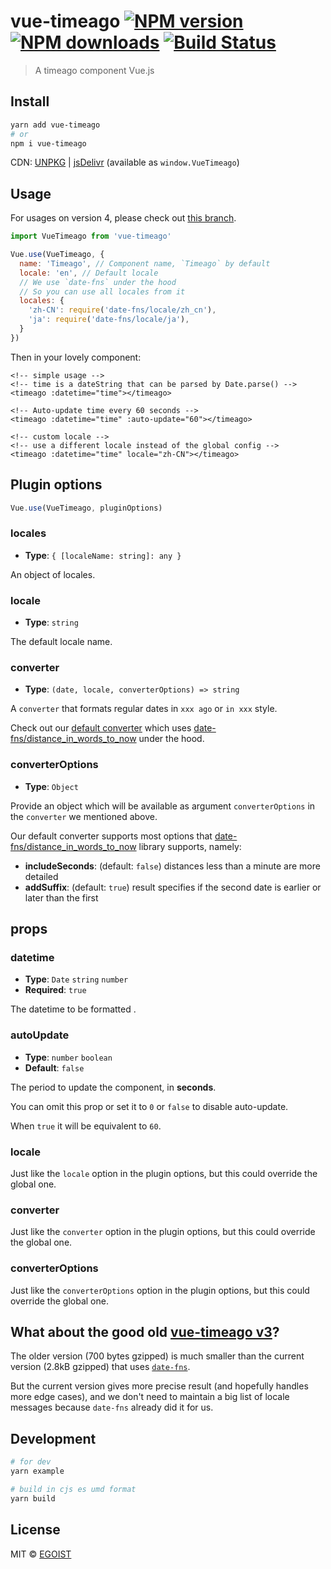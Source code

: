 # vue-timeago [![NPM version](https://img.shields.io/npm/v/vue-timeago.svg)](https://npmjs.com/package/vue-timeago) [![NPM downloads](https://img.shields.io/npm/dm/vue-timeago.svg)](https://npmjs.com/package/vue-timeago) [![Build Status](https://img.shields.io/circleci/project/github/egoist/vue-timeago/master.svg)](https://circleci.com/gh/egoist/vue-timeago)

> A timeago component Vue.js

## Install

```bash
yarn add vue-timeago
# or
npm i vue-timeago
```

CDN: [UNPKG](https://unpkg.com/vue-timeago/dist/) | [jsDelivr](https://cdn.jsdelivr.net/npm/vue-timeago/dist/) (available as `window.VueTimeago`)

## Usage

For usages on version 4, please check out [this branch](https://github.com/egoist/vue-timeago/tree/4).

```js
import VueTimeago from 'vue-timeago'

Vue.use(VueTimeago, {
  name: 'Timeago', // Component name, `Timeago` by default
  locale: 'en', // Default locale
  // We use `date-fns` under the hood
  // So you can use all locales from it
  locales: {
    'zh-CN': require('date-fns/locale/zh_cn'),
    'ja': require('date-fns/locale/ja'),
  }
})
```

Then in your lovely component:

```vue
<!-- simple usage -->
<!-- time is a dateString that can be parsed by Date.parse() -->
<timeago :datetime="time"></timeago>

<!-- Auto-update time every 60 seconds -->
<timeago :datetime="time" :auto-update="60"></timeago>

<!-- custom locale -->
<!-- use a different locale instead of the global config -->
<timeago :datetime="time" locale="zh-CN"></timeago>
```

## Plugin options

```js
Vue.use(VueTimeago, pluginOptions)
```

### locales

- __Type__: `{ [localeName: string]: any }`

An object of locales.

### locale

- __Type__: `string`

The default locale name.

### converter

- __Type__: `(date, locale, converterOptions) => string`

A `converter` that formats regular dates in `xxx ago` or `in xxx` style.

Check out our [default converter](./src/converter.js) which uses [date-fns/distance_in_words_to_now](https://date-fns.org/v1.29.0/docs/distanceInWordsToNow) under the hood.

### converterOptions

- __Type__: `Object`

Provide an object which will be available as argument `converterOptions` in the `converter` we mentioned above.

Our default converter supports most options that [date-fns/distance_in_words_to_now](https://date-fns.org/v1.29.0/docs/distanceInWordsToNow) library supports, namely:

- __includeSeconds__: (default: `false`) distances less than a minute are more detailed
- __addSuffix__: (default: `true`) result specifies if the second date is earlier or later than the first

## props

### datetime

- __Type__: `Date` `string` `number`
- __Required__: `true`

The datetime to be formatted .

### autoUpdate

- __Type__: `number` `boolean`
- __Default__: `false`

The period to update the component, in **seconds**.

You can omit this prop or set it to `0` or `false` to disable auto-update.

When `true` it will be equivalent to `60`.

### locale

Just like the `locale` option in the plugin options, but this could override the global one.

### converter

Just like the `converter` option in the plugin options, but this could override the global one.

### converterOptions

Just like the `converterOptions` option in the plugin options, but this could override the global one.

## What about the good old [vue-timeago v3](https://github.com/egoist/vue-timeago/tree/3)?

The older version (700 bytes gzipped) is much smaller than the current version (2.8kB gzipped) that uses [`date-fns`](https://date-fns.org/).

But the current version gives more precise result (and hopefully handles more edge cases), and we don't need to maintain a big list of locale messages because `date-fns` already did it for us.

## Development

```bash
# for dev
yarn example

# build in cjs es umd format
yarn build
```

## License

MIT © [EGOIST](https://github.com/egoist)


